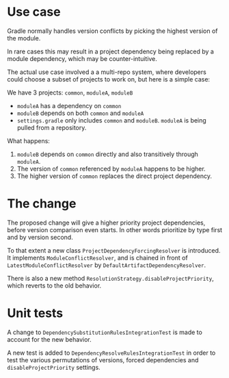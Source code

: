 # Use case

Gradle normally handles version conflicts by picking the highest version of the module.

In rare cases this may result in a project dependency being replaced by a module dependency, which
may be counter-intuitive.

The actual use case involved a a multi-repo system, where developers could choose a subset
of projects to work on, but here is a simple case:

We have 3 projects: `common`, `moduleA`, `moduleB`

* `moduleA` has a dependency on `common`
* `moduleB` depends on both `common` and `moduleA`
* `settings.gradle` only includes `common` and `moduleB`. `moduleA` is being pulled from a repository.

What happens:

1. `moduleB` depends on `common` directly and also transitively through `moduleA`.
2. The version of `common` referenced by `moduleA` happens to be higher.
3. The higher version of `common` replaces the direct project dependency.

# The change

The proposed change will give a higher priority project dependencies, before version comparison even starts.
In other words prioritize by type first and by version second.

To that extent a new class `ProjectDependencyForcingResolver` is introduced. It implements `ModuleConflictResolver`,
and is chained in front of `LatestModuleConflictResolver` by `DefaultArtifactDependencyResolver`.

There is also a new method `ResolutionStrategy.disableProjectPriority`, which reverts to the old behavior.

# Unit tests

A change to `DependencySubstitutionRulesIntegrationTest` is made to account for the new behavior.

A new test is added to `DependencyResolveRulesIntegrationTest` in order to test the various permutations of
versions, forced dependencies and `disableProjectPriority` settings.
